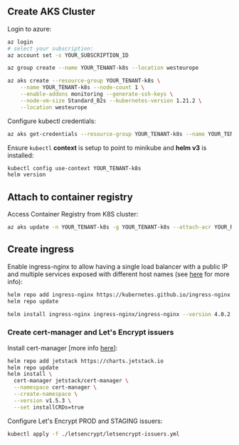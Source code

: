 ## Create AKS Cluster

Login to azure:

```bash
az login
# select your subscription:
az account set -s YOUR_SUBSCRIPTION_ID
```

```bash
az group create --name YOUR_TENANT-k8s --location westeurope

az aks create --resource-group YOUR_TENANT-k8s \
    --name YOUR_TENANT-k8s --node-count 1 \
    --enable-addons monitoring --generate-ssh-keys \
    --node-vm-size Standard_B2s --kubernetes-version 1.21.2 \
    --location westeurope
```

Configure kubectl credentials:
```bash
az aks get-credentials --resource-group YOUR_TENANT-k8s --name YOUR_TENANT-k8s
```

Ensure `kubectl` **context** is setup to point to minikube and **helm v3** is installed:

```bash
kubectl config use-context YOUR_TENANT-k8s
helm version
```

## Attach to container registry

Access Container Registry from K8S cluster:

```bash
az aks update -n YOUR_TENANT-k8s -g YOUR_TENANT-k8s --attach-acr YOUR_REGISTRY
```

## Create ingress

Enable ingress-nginx to allow having a single load balancer with a public IP and multiple services exposed with different host names (see [here](https://kubernetes.github.io/ingress-nginx/deploy/#using-helm) for more info):

```bash
helm repo add ingress-nginx https://kubernetes.github.io/ingress-nginx
helm repo update

helm install ingress-nginx ingress-nginx/ingress-nginx --version 4.0.2
```

### Create cert-manager and Let's Encrypt issuers

Install cert-manager [more info [here](https://cert-manager.io/docs/installation/helm/)]:

```bash
helm repo add jetstack https://charts.jetstack.io
helm repo update
helm install \
  cert-manager jetstack/cert-manager \
  --namespace cert-manager \
  --create-namespace \
  --version v1.5.3 \
  --set installCRDs=true
```

Configure Let's Encrypt PROD and STAGING issuers:

```bash
kubectl apply -f ./letsencrypt/letsencrypt-issuers.yml
```
